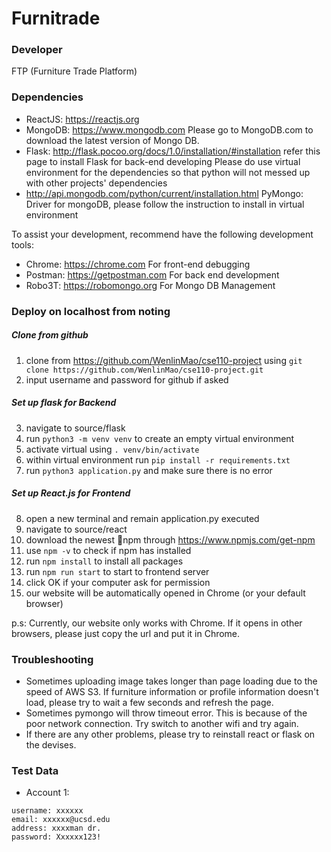 # Furnitrade

### Developer

FTP (Furniture Trade Platform)

### Dependencies
* ReactJS: https://reactjs.org
* MongoDB: https://www.mongodb.com Please go to MongoDB.com to download the latest version of Mongo DB.
* Flask: http://flask.pocoo.org/docs/1.0/installation/#installation refer this page to install Flask for back-end developing
  Please do use virtual environment for the dependencies so that python will not messed up with other projects' dependencies
* http://api.mongodb.com/python/current/installation.html PyMongo: Driver for mongoDB, please follow the instruction to
  install in virtual environment

To assist your development, recommend have the following development tools:

* Chrome: https://chrome.com For front-end debugging
* Postman: https://getpostman.com For back end development
* Robo3T: https://robomongo.org For Mongo DB Management

### Deploy on localhost from noting
##### Clone from github
1. clone from https://github.com/WenlinMao/cse110-project using `git clone https://github.com/WenlinMao/cse110-project.git`
2. input username and password for github if asked
##### Set up flask for Backend
3. navigate to source/flask
4. run `python3 -m venv venv` to create an empty virtual environment
5. activate virtual using `. venv/bin/activate`
6. within virtual environment run `pip install -r requirements.txt`
7. run `python3 application.py` and make sure there is no error
##### Set up React.js for Frontend
8. open a new terminal and remain application.py executed
9. navigate to source/react
10. download the newest npm through https://www.npmjs.com/get-npm
11. use `npm -v` to check if npm has installed
12. run `npm install` to install all packages
13. run `npm run start` to start to frontend server
14. click OK if your computer ask for permission
15. our website will be automatically opened in Chrome (or your default browser)

p.s: Currently, our website only works with Chrome. If it opens in other browsers, please just copy the url and put it in Chrome.

### Troubleshooting
* Sometimes uploading image takes longer than page loading due to the speed of AWS S3. If furniture information or profile information doesn't load, please try to wait a few seconds and refresh the page.
* Sometimes pymongo will throw timeout error. This is because of the poor network connection. Try switch to another wifi and try again.  
* If there are any other problems, please try to reinstall react or flask on the devises.

### Test Data
* Account 1:
```
username: xxxxxx
email: xxxxxx@ucsd.edu
address: xxxxman dr.
password: Xxxxxx123!
```
